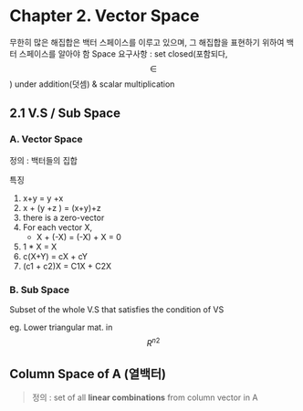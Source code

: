 # Chapter 2. Vector Space 

무한히 많은 해집합은 백터 스페이스를 이루고 있으며, 그 해집합을 표현하기 위하여 백터 스페이스를 알아야 함
Space 요구사항 : set closed(포함되다, $$\in$$) under addition(덧셈) & scalar multiplication

## 2.1 V.S / Sub Space 

### A. Vector Space 
정의 : 백터들의 집합

특징 

1. x+y = y +x
2. x + (y +z ) = (x+y)+z
3. there is a zero-vector 
4. For each vector X, 
    - X + (-X) = (-X) + X = 0  
5. 1 * X = X
6. c(X+Y) = cX + cY 
7. (c1 + c2)X = C1X + C2X 


### B. Sub Space 
Subset of the whole V.S that satisfies the condition of VS

eg. Lower triangular mat. in $${R^n}^2$$



## Column Space of A (열백터) 
> 정의 : set of all **linear combinations** from column vector  in A 

